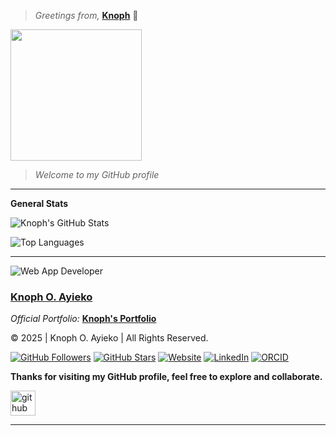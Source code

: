 > *Greetings from,* **[Knoph](https://github.com/Knoph1)**  👋

<img src="https://media2.giphy.com/media/v1.Y2lkPTc5MGI3NjExYndwd2dlYThvczl0ZXc3cjduMzNjZ3lyNnljZnpldDdsM2IwdTdieCZlcD12MV9pbnRlcm5hbF9naWZfYnlfaWQmY3Q9Zw/jBOOXxSJfG8kqMxT11/giphy.gif" height="210">

> *Welcome to my *GitHub* profile*

---

**General Stats**

<div align="flex">
  
  ![Knoph's GitHub Stats](https://github-readme-stats.vercel.app/api?username=Knoph1&show_icons=true&theme=compact&hide=contribs,prs)
  
  ![Top Languages](https://github-readme-stats.vercel.app/api/top-langs/?username=Knoph1&layout=compact&theme=compact)
  
</div>

---

![Web App Developer](https://img.shields.io/badge/Developed%20By%20%3A-Knoph%20Ayieko)

### [Knoph O. Ayieko](https://github.com/Knoph1)

_Official Portfolio:_ **[Knoph's Portfolio](https://knoph1.github.io/Knoph-s-Portfolio/)**

&copy; 2025 | Knoph O. Ayieko | All Rights Reserved.

[![GitHub Followers](https://img.shields.io/github/followers/Knoph1?style=social)](https://github.com/Knoph1)
[![GitHub Stars](https://img.shields.io/github/stars/Knoph1?style=social)](https://github.com/Knoph1)
[![Website](https://img.shields.io/badge/Website-Knoph-blue?style=flat&logo=web)](https://knoph1.github.io/Knoph-s-Portfolio/)
[![LinkedIn](https://img.shields.io/badge/LinkedIn-Knoph%20Ayieko-blue?style=flat&logo=linkedin)](https://linkedin.com/in/knoph-ayieko-83464918a)
[![ORCID](https://img.shields.io/badge/ORCID-0009--0001--3787--513X-green?style=flat&logo=orcid)](https://orcid.org/0009-0001-3787-513X)

**Thanks for visiting my GitHub profile, feel free to explore and collaborate.**

<div align="left">
  <p>
    <a href="https://github.com/Knoph1">
      <img src='https://cdn.jsdelivr.net/npm/simple-icons@3.0.1/icons/github.svg' alt='github' height='40'>
    </a>
  </p>
</div>

---
